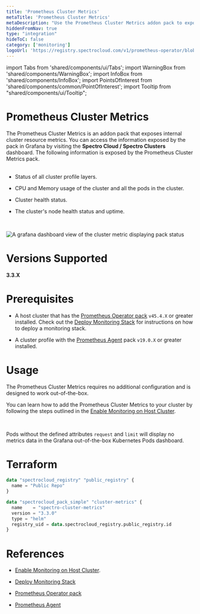 ```yaml
---
title: 'Prometheus Cluster Metrics'
metaTitle: 'Prometheus Cluster Metrics'
metaDescription: "Use the Prometheus Cluster Metrics addon pack to expose Palette resource metrics"
hiddenFromNav: true
type: "integration"
hideToC: false
category: ['monitoring']
logoUrl: 'https://registry.spectrocloud.com/v1/prometheus-operator/blobs/sha256:64589616d7f667e5f1d7e3c9a39e32c676e03518a318924e123738693e104ce0?type=image/png'
---
```


import Tabs from 'shared/components/ui/Tabs';
import WarningBox from 'shared/components/WarningBox';
import InfoBox from 'shared/components/InfoBox';
import PointsOfInterest from 'shared/components/common/PointOfInterest';
import Tooltip from "shared/components/ui/Tooltip";

# Prometheus Cluster Metrics

The Prometheus Cluster Metrics is an addon pack that exposes internal cluster resource metrics. You can access the information exposed by the pack in Grafana by visiting the **Spectro Cloud / Spectro Clusters** dashboard. The following information is exposed by the Prometheus Cluster Metrics pack. <br /> <br />

- Status of all cluster profile layers.


- CPU and Memory usage of the cluster and all the pods in the cluster.


- Cluster health status.


- The cluster's node health status and uptime.

<br />


![A grafana dashboard view of the cluster metric displaying pack status](/clusters_cluster-management_grafana_spectro_metrics.png)

# Versions Supported

**3.3.X**


# Prerequisites

* A host cluster that has the [Prometheus Operator pack](/integrations/prometheus-operator) `v45.4.X` or greater installed. Check out the [Deploy Monitoring Stack](/clusters/cluster-management/monitoring/deploy-monitor-stack) for instructions on how to deploy a monitoring stack.


* A cluster profile with the [Prometheus Agent](/integrations/prometheus-agent) pack `v19.0.X` or greater installed.

# Usage

The Prometheus Cluster Metrics requires no additional configuration and is designed to work out-of-the-box. 

You can learn how to add the Prometheus Cluster Metrics to your cluster by following the steps outlined in the [Enable Monitoring on Host Cluster](/clusters/cluster-management/monitoring/deploy-agent/).

<br />

<WarningBox>

Pods without the defined attributes `request` and `limit` will display no metrics data in the Grafana out-of-the-box Kubernetes Pods dashboard.

</WarningBox>


# Terraform

```terraform
data "spectrocloud_registry" "public_registry" {
  name = "Public Repo"
}

data "spectrocloud_pack_simple" "cluster-metrics" {
  name    = "spectro-cluster-metrics"
  version = "3.3.0"
  type = "helm"
  registry_uid = data.spectrocloud_registry.public_registry.id
}
```

# References

- [Enable Monitoring on Host Cluster](/clusters/cluster-management/monitoring/deploy-agent/).


- [Deploy Monitoring Stack](/clusters/cluster-management/monitoring/deploy-monitor-stack)


- [Prometheus Operator pack](/integrations/prometheus-operator)


- [Prometheus Agent](/integrations/prometheus-agent)